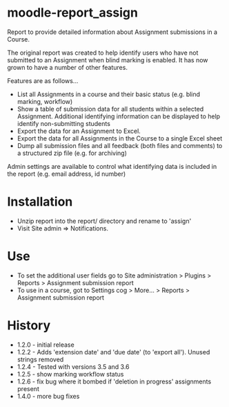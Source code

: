 moodle-report_assign
====================

Report to provide detailed information about Assignment submissions in a Course.

The original report was created to help identify users who have not submitted to an Assignment
when blind marking is enabled. It has now grown to have a number of other features.

Features are as follows...

* List all Assignments in a course and their basic status (e.g. blind marking, workflow)
* Show a table of submission data for all students within a selected Assignment. Additional identifying information can
be displayed to help identify non-submitting students
* Export the data for an Assignment to Excel.
* Export the data for all Assignments in the Course to a single Excel sheet
* Dump all submission files and all feedback (both files and comments) to a structured zip file (e.g. for archiving)

Admin settings are available to control what identifying data is included in the report (e.g. email address, id number)

Installation
============

* Unzip report into the report/ directory and rename to 'assign'
* Visit Site admin => Notifications.

Use
===

* To set the additional user fields go to Site administration > Plugins > Reports > Assignment submission report
* To use in a course, got to Settings cog > More... > Reports > Assignment submission report

History
======

* 1.2.0 - initial release
* 1.2.2 - Adds 'extension date' and 'due date' (to 'export all'). Unused strings removed
* 1.2.4 - Tested with versions 3.5 and 3.6
* 1.2.5 - show marking workflow status
* 1.2.6 - fix bug where it bombed if 'deletion in progress' assignments present
* 1.4.0 - more bug fixes
